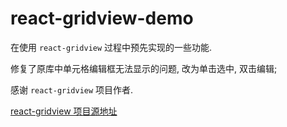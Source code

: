 # react-gridview-demo
在使用 `react-gridview` 过程中预先实现的一些功能.

修复了原库中单元格编辑框无法显示的问题, 改为单击选中, 双击编辑;

感谢 `react-gridview` 项目作者.

[react-gridview 项目源地址](https://github.com/ogaya/react-gridview)

